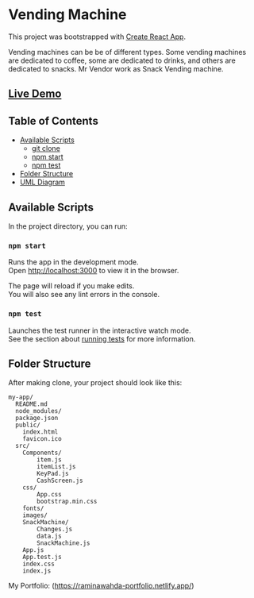 # Vending Machine
This project was bootstrapped with [Create React App](https://github.com/facebook/create-react-app).

Vending machines can be be of different types. Some vending machines are dedicated to coffee, some are dedicated to drinks, and others are dedicated to snacks. Mr Vendor work as Snack Vending machine. 


## [Live Demo](https://mr-vendor.netlify.app/ )

## Table of Contents
- [Available Scripts](#available-scripts)
  - [git clone](#npm-start)
  - [npm start](#npm-start)
  - [npm test](#npm-test)
- [Folder Structure](#folder-structure)
- [UML Diagram](https://miro.com/app/board/o9J_lMITa34=/)

## Available Scripts <a name="available-scripts"></a>

In the project directory, you can run:

### `npm start` <a name="npm-start"></a>

Runs the app in the development mode.\
Open [http://localhost:3000](http://localhost:3000) to view it in the browser.

The page will reload if you make edits.\
You will also see any lint errors in the console.

### `npm test` <a name="npm-test"></a>

Launches the test runner in the interactive watch mode.\
See the section about [running tests](https://facebook.github.io/create-react-app/docs/running-tests) for more information.

## Folder Structure <a name="folder-structure"></a>

After making clone, your project should look like this:

```
my-app/
  README.md
  node_modules/
  package.json
  public/
    index.html
    favicon.ico
  src/
    Components/
        item.js
        itemList.js
        KeyPad.js
        CashScreen.js
    css/
        App.css
        bootstrap.min.css
    fonts/
    images/
    SnackMachine/
        Changes.js
        data.js
        SnackMachine.js
    App.js
    App.test.js
    index.css
    index.js
```

My Portfolio: (https://raminawahda-portfolio.netlify.app/)